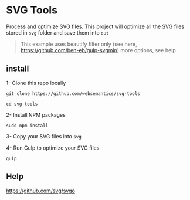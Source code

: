 # SVG Tools
Process and optimize SVG files. This project will optimize all the SVG files stored in `svg` folder and save them into `out`
> This example uses beautify filter only (see here, https://github.com/ben-eb/gulp-svgmin) more options, see help

## install

1- Clone this repo locally

```
git clone https://github.com/websemantics/svg-tools

cd svg-tools
```

2- Install NPM packages

```
sudo npm install
```

3- Copy your SVG files into `svg`

4- Run Gulp to optimize your SVG files

```
gulp
```

## Help

https://github.com/svg/svgo
